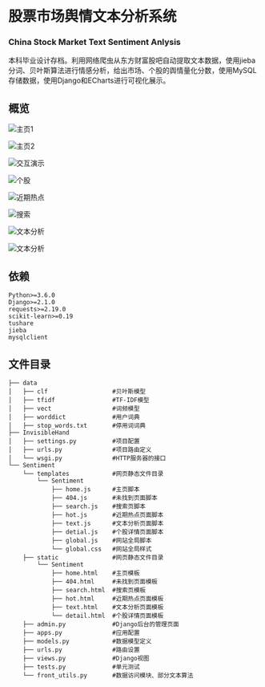 
股票市场舆情文本分析系统 
===

### China Stock Market Text Sentiment Anlysis

本科毕业设计存档。利用网络爬虫从东方财富股吧自动提取文本数据，使用jieba分词、贝叶斯算法进行情感分析，给出市场、个股的舆情量化分数，使用MySQL存储数据，使用Django和ECharts进行可视化展示。

## 概览
![主页1](https://raw.githubusercontent.com/wangys96/Bayesian-Stock-Market-Sentiment/master/pic/home.png)

![主页2](https://raw.githubusercontent.com/wangys96/Bayesian-Stock-Market-Sentiment/master/pic/home2.png)

![交互演示](https://raw.githubusercontent.com/wangys96/Bayesian-Stock-Market-Sentiment/master/pic/interact.png)

![个股](https://raw.githubusercontent.com/wangys96/Bayesian-Stock-Market-Sentiment/master/pic/indiv.png)

![近期热点](https://raw.githubusercontent.com/wangys96/Bayesian-Stock-Market-Sentiment/master/pic/hot.png)

![搜索](https://raw.githubusercontent.com/wangys96/Bayesian-Stock-Market-Sentiment/master/pic/search.png)

![文本分析](https://raw.githubusercontent.com/wangys96/Bayesian-Stock-Market-Sentiment/master/pic/text.png)

![文本分析](https://raw.githubusercontent.com/wangys96/Bayesian-Stock-Market-Sentiment/master/pic/text2.png)

## 依赖
```
Python>=3.6.0  
Django>=2.1.0  
requests>=2.19.0  
scikit-learn>=0.19  
tushare  
jieba  
mysqlclient  
```

## 文件目录
```
├── data  
│   ├── clf                  #贝叶斯模型  
│   ├── tfidf                #TF-IDF模型  
│   ├── vect                 #词频模型  
│   ├── worddict             #用户词典  
│   ├── stop_words.txt       #停用词词典   
├── InvisibleHand  
│   ├── settings.py          #项目配置  
│   ├── urls.py              #项目路由定义  
│   └── wsgi.py              #HTTP服务器的接口  
└── Sentiment  
    └── templates            #网页静态文件目录
        └── Sentiment  
            ├── home.js      #主页脚本  
            ├── 404.js       #未找到页面脚本  
            ├── search.js    #搜索页脚本  
            ├── hot.js       #近期热点页面脚本  
            ├── text.js      #文本分析页面脚本   
            ├── detial.js    #个股详情页面脚本  
            ├── global.js    #网站全局脚本  
            └── global.css   #网站全局样式  
    ├── static               #网页静态文件目录  
        └── Sentiment   
            ├── home.html    #主页模板  
            ├── 404.html     #未找到页面模板  
            ├── search.html  #搜索页模板  
            ├── hot.html     #近期热点页面模板  
            ├── text.html    #文本分析页面模板   
            └── detail.html  #个股详情页面模板  
    ├── admin.py             #Django后台的管理页面  
    ├── apps.py              #应用配置  
    ├── models.py            #数据模型定义  
    ├── urls.py              #路由设置  
    ├── views.py             #Django视图  
    ├── tests.py             #单元测试  
    └── front_utils.py       #数据访问模块、部分文本算法  
```
